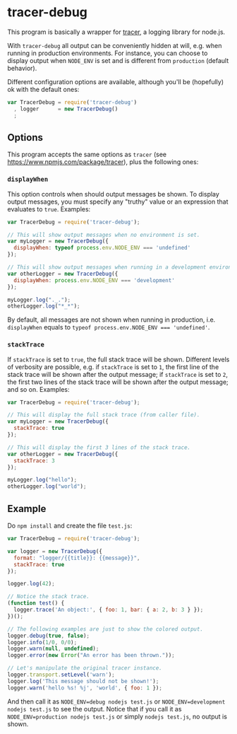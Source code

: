 # tracer-debug

This program is basically a wrapper for [tracer](https://www.npmjs.com/package/tracer), a logging library for node.js.

With `tracer-debug` all output can be conveniently hidden at will, e.g. when running in production environments. For instance, you can choose to display output when `NODE_ENV` is set and is different from `production` (default behavior).

Different configuration options are available, although you'll be (hopefully) ok with the default ones:

```js
var TracerDebug = require('tracer-debug')
  , logger      = new TracerDebug()
  ;

```

## Options

This program accepts the same options as `tracer` (see https://www.npmjs.com/package/tracer), plus the following ones:

### `displayWhen`

This option controls when should output messages be shown. To display output messages, you must specify any "truthy" value or an expression that evaluates to `true`. Examples:

```js
var TracerDebug = require('tracer-debug');

// This will show output messages when no environment is set.
var myLogger = new TracerDebug({
  displayWhen: typeof process.env.NODE_ENV === 'undefined'
});

// This will show output messages when running in a development environment.
var otherLogger = new TracerDebug({
  displayWhen: process.env.NODE_ENV === 'development'
});

myLogger.log("._.");
otherLogger.log("*_*");
```

By default, all messages are not shown when running in production, i.e. `displayWhen` equals to `typeof process.env.NODE_ENV === 'undefined'`.

### `stackTrace`

If `stackTrace` is set to `true`, the full stack trace will be shown. Different levels of verbosity are possible, e.g. if `stackTrace` is set to `1`, the first line of the stack trace will be shown after the output message; if `stackTrace` is set to `2`, the first two lines of the stack trace will be shown after the output message; and so on. Examples:

```js
var TracerDebug = require('tracer-debug');

// This will display the full stack trace (from caller file).
var myLogger = new TracerDebug({
  stackTrace: true
});

// This will display the first 3 lines of the stack trace.
var otherLogger = new TracerDebug({
  stackTrace: 3
});

myLogger.log("hello");
otherLogger.log("world");
```

## Example

Do `npm install` and create the file `test.js`:

```js
var TracerDebug = require('tracer-debug');

var logger = new TracerDebug({
  format: "logger/{{title}}: {{message}}",
  stackTrace: true
});

logger.log(42);

// Notice the stack trace.
(function test() {
  logger.trace('An object:', { foo: 1, bar: { a: 2, b: 3 } });
})();

// The following examples are just to show the colored output.
logger.debug(true, false);
logger.info(1/0, 0/0);
logger.warn(null, undefined);
logger.error(new Error("An error has been thrown."));

// Let's manipulate the original tracer instance.
logger.transport.setLevel('warn');
logger.log('This message should not be shown!');
logger.warn('hello %s! %j', 'world', { foo: 1 });
```

And then call it as `NODE_ENV=debug nodejs test.js` or `NODE_ENV=development nodejs test.js` to see the output.
Notice that if you call it as `NODE_ENV=production nodejs test.js` or simply `nodejs test.js`, no output is shown.
